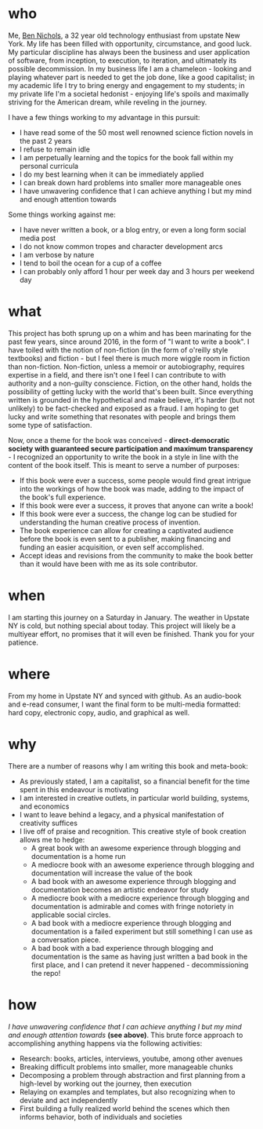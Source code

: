# who
Me, [Ben Nichols](https://www.linkedin.com/in/ben-nichols/), a 32 year old technology enthusiast from upstate New York. 
My life has been filled with opportunity, circumstance, and good luck. My particular discipline has always been the business and user application of software, from inception, to execution, to iteration, and ultimately its possible decommission. In my business life I am a chameleon - looking and playing whatever part is needed to get the job done, like a good capitalist; in my academic life I try to bring energy and engagement to my students; in my private life I'm a societal hedonist - enjoying life's spoils and maximally striving for the American dream, while reveling in the journey.

I have a few things working to my advantage in this pursuit:
- I have read some of the 50 most well renowned science fiction novels in the past 2 years
- I refuse to remain idle
- I am perpetually learning and the topics for the book fall within my personal curricula
- I do my best learning when it can be immediately applied
- I can break down hard problems into smaller more manageable ones
- I have unwavering confidence that I can achieve anything I but my mind and enough attention towards

Some things working against me:
- I have never written a book, or a blog entry, or even a long form social media post
- I do not know common tropes and character development arcs
- I am verbose by nature
- I tend to boil the ocean for a cup of a coffee
- I can probably only afford 1 hour per week day and 3 hours per weekend day


# what
This project has both sprung up on a whim and has been marinating for the past few years, since around 2016, in the form of "I want to write a book". I have toiled with the notion of non-fiction (in the form of o'reilly style textbooks) and fiction - but I feel there is much more wiggle room in fiction than non-fiction. Non-fiction, unless a memoir or autobiography, requires expertise in a field, and there isn't one I feel I can contribute to with authority and a non-guilty conscience. Fiction, on the other hand, holds the possibility of getting lucky with the world that's been built. Since everything written is grounded in the hypothetical and make believe, it's harder (but not unlikely) to be fact-checked and exposed as a fraud. I am hoping to get lucky and write something that resonates with people and brings them some type of satisfaction.

Now, once a theme for the book was conceived - <b>direct-democratic society with guaranteed secure participation and maximum transparency</b> - I recognized an opportunity to write the book in a style in line with the content of the book itself. This is meant to serve a number of purposes:
- If this book were ever a success, some people would find great intrigue into the workings of how the book was made, adding to the impact of the book's full experience.
- If this book were ever a success, it proves that anyone can write a book!
- If this book were ever a success, the change log can be studied for understanding the human creative process of invention.
- The book experience can allow for creating a captivated audience before the book is even sent to a publisher, making financing and funding an easier acquisition, or even self accomplished.
- Accept ideas and revisions from the community to make the book better than it would have been with me as its sole contributor.


# when
I am starting this journey on a Saturday in January. The weather in Upstate NY is cold, but nothing special about today.
This project will likely be a multiyear effort, no promises that it will even be finished. Thank you for your patience.

# where
From my home in Upstate NY and synced with github. As an audio-book and e-read consumer, I want the final form to be multi-media formatted: hard copy, electronic copy, audio, and graphical as well.

# why
There are a number of reasons why I am writing this book and meta-book:
- As previously stated, I am a capitalist, so a financial benefit for the time spent in this endeavour is motivating
- I am interested in creative outlets, in particular world building, systems, and economics
- I want to leave behind a legacy, and a physical manifestation of creativity suffices
- I live off of praise and recognition. This creative style of book creation allows me to hedge:
    - A great book with an awesome experience through blogging and documentation is a home run
    - A mediocre book with an awesome experience through blogging and documentation will increase the value of the book
    - A bad book with an awesome experience through blogging and documentation becomes an artistic endeavor for study
    - A mediocre book with a mediocre experience through blogging and documentation is admirable and comes with fringe notoriety in applicable social circles.
    - A bad book with a mediocre experience through blogging and documentation is a failed experiment but still something I can use as a conversation piece.
    - A bad book with a bad experience through blogging and documentation is the same as having just written a bad book in the first place, and I can pretend it never happened - decommissioning the repo!

# how
<i>I have unwavering confidence that I can achieve anything I but my mind and enough attention towards</i> <b>(see above)</b>. This brute force approach to accomplishing anything happens via the following activities:
- Research: books, articles, interviews, youtube, among other avenues
- Breaking difficult problems into smaller, more manageable chunks
- Decomposing a problem through abstraction and first planning from a high-level by working out the journey, then execution
- Relaying on examples and templates, but also recognizing when to deviate and act independently
- First building a fully realized world behind the scenes which then informs behavior, both of individuals and societies